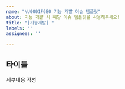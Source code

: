 ```yaml
---
name: "\U0001F6E0 기능 개발 이슈 템플릿"
about: 기능 개발 시 해당 이슈 템플릿을 사용해주세요!
title: "[기능개발] "
labels: ''
assignees: ''

---
```


## 타이틀
세부내용 작성

<!-- 기능 개발에 필요한 부분을 크게 쪼개어 타이틀로 분리해주세요.  -->
<!-- 세부내용 작성 에는 어떻게 할 예정인지, 다른 사람이 어떻게 사용할 수 있는지에 대해 작성해주면 좋아요. -->
<!-- 타이틀 예시) Data Fetching module 개발, webpack 설정 -->
